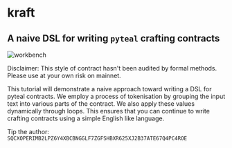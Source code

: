 # kraft
## A naive DSL for writing `pyteal` crafting contracts

![workbench](https://i.imgur.com/Pd1t9Vq.png)

Disclaimer: This style of contract hasn't been audited by formal methods. Please use at your own risk on mainnet.

This tutorial will demonstrate a naive approach toward writing a DSL for pyteal contracts. We employ a process of tokenisation by grouping the input text into various parts of the contract. We also apply these values dynamically through loops. This ensures that you can continue to write crafting contracts using a simple English like language.

Tip the author: `SQCXOPERIMB2LPZ6Y4XBCBNGGLF7ZGFSHBXR625XJ2B37ATE67Q4PC4ROE`
